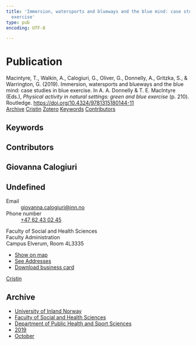 ```yaml
---
title: 'Immersion, watersports and blueways and the blue mind: case studies in blue
  exercise'
type: pub
encoding: UTF-8

---
```

<h1>Publication</h1>
<article id="csl-bib-container-IL6YSX9J" class="csl-bib-container">
  <div class="csl-bib-body"> <div class="csl-entry">Macintyre, T., Walkin, A., Calogiuri, G., Oliver, G., Donnelly, A., Gritzka, S., &#38; Warrington, G. (2019). Immersion, watersports and blueways and the blue mind: case studies in blue exercise. In A. A. Donnelly &#38; T. E. MacIntyre (Eds.), <i>Physical activity in natural settings: green and blue exercise</i> (p. 210). Routledge. <a href="https://doi.org/10.4324/9781315180144-11">https://doi.org/10.4324/9781315180144-11</a></div> </div>
  <div class="csl-bib-buttons">
    <a href="#taxonomy-article-IL6YSX9J" alt="archive" class="csl-bib-button">Archive</a>
    <a href="https://app.cristin.no/results/show.jsf?id=1740994" alt="Cristin" class="csl-bib-button">Cristin</a>
    <a href="http://zotero.org/groups/5881554/items/IL6YSX9J" alt="Zotero" class="csl-bib-button">Zotero</a>
    <a href="#keywords-article-IL6YSX9J" alt="keywords" class="csl-bib-button">Keywords</a>
    <a href="#contributors-article-IL6YSX9J" alt="contributors" class="csl-bib-button">Contributors</a>
  </div>
  <div id="csl-bib-meta-container-IL6YSX9J"></div>
</article>
<div id="csl-bib-meta-IL6YSX9J" class="csl-bib-meta">
  <article id="keywords-article-IL6YSX9J" class="keywords-article">
    <h1>Keywords</h1>
    
  </article>
  <article id="contributors-article-IL6YSX9J" class="contributors-article">
    <h1>Contributors</h1>
    <div class="personas"> <div class="vrtx-hinn-person-card"> <div class="photo"> <i class="lar la-user-circle missing-person"></i> </div> <div class="info"> <hgroup><h1>Giovanna Calogiuri</h1> <h2>Undefined</h2> </hgroup><dl> <dt>Email</dt> <dd> <a href="mailto:giovanna.calogiuri@inn.no">giovanna.calogiuri@inn.no</a> </dd> <dt>Phone number</dt> <dd><a href="tel:+4762430245"> +47 62 43 02 45 </a></dd> </dl> <p> Faculty of Social and Health Sciences<br> Faculty Administration<br> Campus Elverum, Room 4L3335 </p> <ul class="vrtx-hinn-links"> <li><a href="https://www.google.com/maps?q=60.88177,11.53669">Show on map</a></li> <li><a href="https://www.inn.no/english/find-an-employee/giovanna-calogiuri.html#vrtx-hinn-addresses">See Addresses</a></li> <li><a href="https://www.inn.no/english/find-an-employee/giovanna-calogiuri.html?vrtx=vcf">Download business card</a></li> </ul> </div> </div> <a href="https://app.cristin.no/persons/show.jsf?id=358086" alt="Cristin URL" class="personas-cristin">Cristin</a> </div>
  </article>
  <article id="taxonomy-article-IL6YSX9J" class="taxonomy-article">
    <h1>Archive</h1>
    <ul>
      <li><a href="{{< params subfolder >}}en/archive/?key=3DCRN523">University of Inland Norway</a></li>
      <li><a href="{{< params subfolder >}}en/archive/?key=IDKFS3MX">Faculty of Social and Health Sciences</a></li>
      <li><a href="{{< params subfolder >}}en/archive/?key=FJXE3Z8X">Department of Public Health and Sport Sciences</a></li>
      <li><a href="{{< params subfolder >}}en/archive/?key=MXF6ZEHK">2019</a></li>
      <li><a href="{{< params subfolder >}}en/archive/?key=9FZBZQHK">October</a></li>
    </ul>
  </article>
</div>

